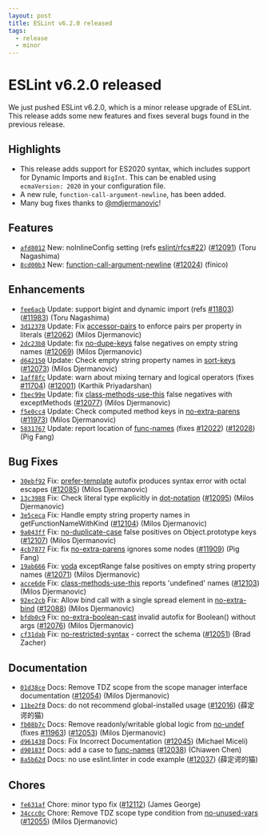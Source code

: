 ```yaml
---
layout: post
title: ESLint v6.2.0 released
tags:
  - release
  - minor
---
```

# ESLint v6.2.0 released

We just pushed ESLint v6.2.0, which is a minor release upgrade of ESLint. This release adds some new features and fixes several bugs found in the previous release.

## Highlights

* This release adds support for ES2020 syntax, which includes support for Dynamic Imports and `BigInt`. This can be enabled using `ecmaVersion: 2020` in your configuration file.
* A new rule, `function-call-argument-newline`, has been added.
* Many bug fixes thanks to [@mdjermanovic](https://github.com/mdjermanovic)!

## Features


* [`afd8012`](https://github.com/eslint/eslint/commit/afd8012c2797f2f5bf3c360cb241ea2ba6e1a489) New: noInlineConfig setting (refs [eslint/rfcs#22](https://github.com/eslint/rfcs/pull/22)) ([#12091](https://github.com/eslint/eslint/issues/12091)) (Toru Nagashima)
* [`8cd00b3`](https://github.com/eslint/eslint/commit/8cd00b308987e0db0bdb2e242bf13b2b07b350bd) New: [function-call-argument-newline](/docs/rules/function-call-argument-newline) ([#12024](https://github.com/eslint/eslint/issues/12024)) (finico)




## Enhancements


* [`fee6acb`](https://github.com/eslint/eslint/commit/fee6acbe13cecd4c028e681e185fc6a6d6ba9452) Update: support bigint and dynamic import (refs [#11803](https://github.com/eslint/eslint/issues/11803)) ([#11983](https://github.com/eslint/eslint/issues/11983)) (Toru Nagashima)
* [`3d12378`](https://github.com/eslint/eslint/commit/3d12378221961439c27ddae0ecda9845ac575107) Update: Fix [accessor-pairs](/docs/rules/accessor-pairs) to enforce pairs per property in literals ([#12062](https://github.com/eslint/eslint/issues/12062)) (Milos Djermanovic)
* [`2dc23b8`](https://github.com/eslint/eslint/commit/2dc23b81e54defbce7a70a7f26c2e4c7b692cf58) Update: fix [no-dupe-keys](/docs/rules/no-dupe-keys) false negatives on empty string names ([#12069](https://github.com/eslint/eslint/issues/12069)) (Milos Djermanovic)
* [`d642150`](https://github.com/eslint/eslint/commit/d642150fe016608e71a1df2a72960e915b3cfbad) Update: Check empty string property names in [sort-keys](/docs/rules/sort-keys) ([#12073](https://github.com/eslint/eslint/issues/12073)) (Milos Djermanovic)
* [`1aff8fc`](https://github.com/eslint/eslint/commit/1aff8fc4f9394cd9126654a55f7f3a43ab1cf8f0) Update: warn about mixing ternary and logical operators (fixes [#11704](https://github.com/eslint/eslint/issues/11704)) ([#12001](https://github.com/eslint/eslint/issues/12001)) (Karthik Priyadarshan)
* [`fbec99e`](https://github.com/eslint/eslint/commit/fbec99ea3e39316791685652c66e522d698f52d8) Update: fix [class-methods-use-this](/docs/rules/class-methods-use-this) false negatives with exceptMethods ([#12077](https://github.com/eslint/eslint/issues/12077)) (Milos Djermanovic)
* [`f5e0cc4`](https://github.com/eslint/eslint/commit/f5e0cc40795f175692acb05daaadb91e9e5ae5d3) Update: Check computed method keys in [no-extra-parens](/docs/rules/no-extra-parens) ([#11973](https://github.com/eslint/eslint/issues/11973)) (Milos Djermanovic)
* [`5831767`](https://github.com/eslint/eslint/commit/58317673210e48be3975e317c2c566fae155c94f) Update: report location of [func-names](/docs/rules/func-names) (fixes [#12022](https://github.com/eslint/eslint/issues/12022)) ([#12028](https://github.com/eslint/eslint/issues/12028)) (Pig Fang)




## Bug Fixes


* [`30ebf92`](https://github.com/eslint/eslint/commit/30ebf929f60684520b1201c1adfd86214c19d614) Fix: [prefer-template](/docs/rules/prefer-template) autofix produces syntax error with octal escapes ([#12085](https://github.com/eslint/eslint/issues/12085)) (Milos Djermanovic)
* [`13c3988`](https://github.com/eslint/eslint/commit/13c3988a4001ae368ea7b6c8d3dd0abfa7c6cf64) Fix: Check literal type explicitly in [dot-notation](/docs/rules/dot-notation) ([#12095](https://github.com/eslint/eslint/issues/12095)) (Milos Djermanovic)
* [`3e5ceca`](https://github.com/eslint/eslint/commit/3e5ceca4d2284b55a2292a1d3de9aa4cdf6fa213) Fix: Handle empty string property names in getFunctionNameWithKind ([#12104](https://github.com/eslint/eslint/issues/12104)) (Milos Djermanovic)
* [`9a043ff`](https://github.com/eslint/eslint/commit/9a043ffbb864fc65baeb16fe5668435e3b7cfe34) Fix: [no-duplicate-case](/docs/rules/no-duplicate-case) false positives on Object.prototype keys ([#12107](https://github.com/eslint/eslint/issues/12107)) (Milos Djermanovic)
* [`4cb7877`](https://github.com/eslint/eslint/commit/4cb78774f6cc687a3c8701462f8c7f7b587ecaf0) Fix: fix [no-extra-parens](/docs/rules/no-extra-parens) ignores some nodes ([#11909](https://github.com/eslint/eslint/issues/11909)) (Pig Fang)
* [`19ab666`](https://github.com/eslint/eslint/commit/19ab6666e8e4142a183bdee2be96e5bafbac0e21) Fix: [yoda](/docs/rules/yoda) exceptRange false positives on empty string property names ([#12071](https://github.com/eslint/eslint/issues/12071)) (Milos Djermanovic)
* [`acce6de`](https://github.com/eslint/eslint/commit/acce6de940e2b089ff5ba59e4518a54af1682d5e) Fix: [class-methods-use-this](/docs/rules/class-methods-use-this) reports 'undefined' names ([#12103](https://github.com/eslint/eslint/issues/12103)) (Milos Djermanovic)
* [`92ec2cb`](https://github.com/eslint/eslint/commit/92ec2cb1731b7b6e0ac66336d583fbb782504290) Fix: Allow bind call with a single spread element in [no-extra-bind](/docs/rules/no-extra-bind) ([#12088](https://github.com/eslint/eslint/issues/12088)) (Milos Djermanovic)
* [`bfdb0c9`](https://github.com/eslint/eslint/commit/bfdb0c97003fc0e045aa6ed10b177c35305a6e46) Fix: [no-extra-boolean-cast](/docs/rules/no-extra-boolean-cast) invalid autofix for Boolean() without args ([#12076](https://github.com/eslint/eslint/issues/12076)) (Milos Djermanovic)
* [`cf31dab`](https://github.com/eslint/eslint/commit/cf31dab5d5982151e0cfcc32879e69a83180ec70) Fix: [no-restricted-syntax](/docs/rules/no-restricted-syntax) - correct the schema ([#12051](https://github.com/eslint/eslint/issues/12051)) (Brad Zacher)




## Documentation


* [`01d38ce`](https://github.com/eslint/eslint/commit/01d38ce2faf0abbc9dd5d25694baeee131036165) Docs: Remove TDZ scope from the scope manager interface documentation ([#12054](https://github.com/eslint/eslint/issues/12054)) (Milos Djermanovic)
* [`11be2f8`](https://github.com/eslint/eslint/commit/11be2f8513bd61499f6247392a33ac0a26901c90) Docs: do not recommend global-installed usage ([#12016](https://github.com/eslint/eslint/issues/12016)) (薛定谔的猫)
* [`fb08b7c`](https://github.com/eslint/eslint/commit/fb08b7c9d28bc68864eb940e26df274059228b6a) Docs: Remove readonly/writable global logic from [no-undef](/docs/rules/no-undef) (fixes [#11963](https://github.com/eslint/eslint/issues/11963)) ([#12053](https://github.com/eslint/eslint/issues/12053)) (Milos Djermanovic)
* [`d961438`](https://github.com/eslint/eslint/commit/d9614388df8cfb977842ed7ac4725d76a3e05df3) Docs: Fix Incorrect Documentation ([#12045](https://github.com/eslint/eslint/issues/12045)) (Michael Miceli)
* [`d90183f`](https://github.com/eslint/eslint/commit/d90183ff6757cff854f4ca4d25b835143dfb4b21) Docs: add a case to [func-names](/docs/rules/func-names) ([#12038](https://github.com/eslint/eslint/issues/12038)) (Chiawen Chen)
* [`8a5b62d`](https://github.com/eslint/eslint/commit/8a5b62de2ae574f416c0f8ad91205da9b1837275) Docs: no use eslint.linter in code example ([#12037](https://github.com/eslint/eslint/issues/12037)) (薛定谔的猫)








## Chores


* [`fe631af`](https://github.com/eslint/eslint/commit/fe631afee59641876598d19b1935967099cc6fa0) Chore: minor typo fix ([#12112](https://github.com/eslint/eslint/issues/12112)) (James George)
* [`34ccc0c`](https://github.com/eslint/eslint/commit/34ccc0cd81f495190e585c6efa8ae233d45bd3ed) Chore: Remove TDZ scope type condition from [no-unused-vars](/docs/rules/no-unused-vars) ([#12055](https://github.com/eslint/eslint/issues/12055)) (Milos Djermanovic)


